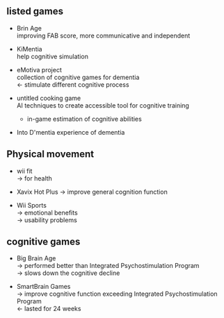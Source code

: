 <!-- META
{"title":"Dementia Games: A Literature Review of Dementia-Related Serious Games","link":"https://link.springer.com/chapter/10.1007/978-3-642-40790-1_2","media":"academic","tags":["game","dementia","seriousgame","survey"],"short":{"en":"2013 survey of demensia games","ja":"認知症対策ゲームの2013サーベイ論文"},"importance":3,"hasPage":true,"createdAt":1720798359.263,"updatedAt":1720798359.263}
META -->

## listed games

- Brin Age  
  improving FAB score, more communicative and independent

- KiMentia  
  help cognitive simulation

- eMotiva project  
  collection of cognitive games for dementia  
  <- stimulate different cognitive process

- untitled cooking game  
  AI techniques to create accessible tool for cognitive training

  - in-game estimation of cognitive abilities

- Into D'mentia
  experience of dementia

## Physical movement

- wii fit  
  -> for health

- Xavix Hot Plus
  -> improve general cognition function

- Wii Sports  
  -> emotional benefits  
  -> usability problems

## cognitive games

- Big Brain Age  
  -> performed better than Integrated Psychostimulation Program  
  -> slows down the cognitive decline

- SmartBrain Games  
  -> improve cognitive function exceeding Integrated Psychostimulation Program  
  <- lasted for 24 weeks
